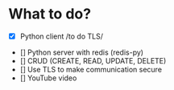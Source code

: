 # What to do?
 
 - [x] Python client /to do TLS/
 - [] Python server with redis (redis-py) 
 - [] CRUD (CREATE, READ, UPDATE, DELETE) 
 - [] Use TLS to make communication secure 
 - [] YouTube video 
